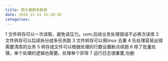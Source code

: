 ```yaml
---
title: 跑大量脚本数据
date: 2018-11-14 15:20:36
categories:
---
```


1 文件转存可以一次读取，避免读压力。oom,后续业务处理错误不必再次读库
2 文件转存可以后续拆分成多任务跑
3 文件转存可以用linux 去重
4 先处理容易出错需要清库的业务
5 转存成文件可以根据处理的行数设置断点续跑
6 除了批量处理，单个处理的逻辑也需要。处理单个异常
7 运行日志很重要,勿删